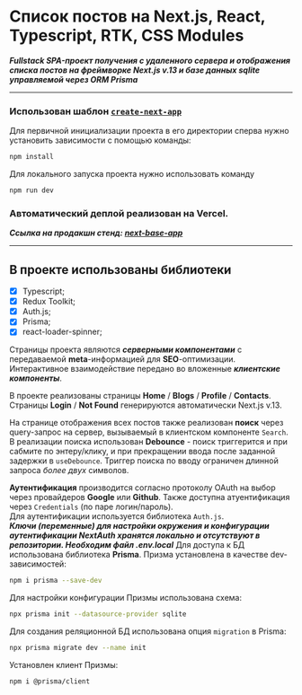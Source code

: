 # Список постов на Next.js, React, Typescript, RTK, CSS Modules

**_Fullstack SPA-проект получения с удаленного сервера и отображения списка постов на фреймворке Next.js v.13 и базе данных sqlite управляемой через ORM Prisma_**

---

### Использован шаблон [`create-next-app`](https://github.com/vercel/next.js/tree/canary/packages/create-next-app)

Для первичной инициализации проекта в его директории сперва нужно установить зависимости с помощью команды:

```sh
npm install
```

Для локального запуска проекта нужно использовать команду

```sh
npm run dev
```

### Автоматический деплой реализован на Vercel.

**_Ссылка на продакшн стенд: [next-base-app](https://next-base-app-wine.vercel.app/)_**

---

## В проекте использованы библиотеки

- [x] Typescript;
- [x] Redux Toolkit;
- [x] Auth.js;
- [x] Prisma;
- [x] react-loader-spinner;

Страницы проекта являются _**серверными компонентами**_ с передаваемой **meta**-информацией для **SEO**-оптимизации.  
Интерактивное взаимодействие передано во вложенные _**клиентские компоненты**_.

В проекте реализованы страницы **Home** / **Blogs** / **Profile** / **Contacts**.  
Страницы **Login** / **Not Found** генерируются автоматически Next.js v.13.

На странице отображения всех постов также реализован **поиск** через query-запрос на сервер, вызываемый в клиентском компоненте `Search`. В реализации поиска использован **Debounce** - поиск триггерится и при сабмите по энтеру/клику, и при прекращении ввода после заданной задержки в `useDebounce`.
Триггер поиска по вводу ограничен длинной запроса _более двух_ символов.

**Аутентификация** производится согласно протоколу OAuth на выбор через провайдеров **Google** или **Github**. Также доступна атуентификация через `Credentials` (по паре логин/пароль).  
Для аутентификации используется библиотека `Auth.js`.  
**_Ключи (переменные) для настройки окружения и конфигурации аутентификации NextAuth хранятся локально и отсутствуют в репозитории. Необходим файл .env.local_**
Для доступа к БД использована библиотека **Prisma**.
Призма установлена в качестве dev-зависимостей:

```sh
npm i prisma --save-dev
```

Для настройки конфигурации Призмы использована схема:

```sh
npx prisma init --datasource-provider sqlite
```

Для создания реляционной БД использована опция `migration` в Prisma:

```sh
npx prisma migrate dev --name init
```

Установлен клиент Призмы:

```sh
npm i @prisma/client
```
